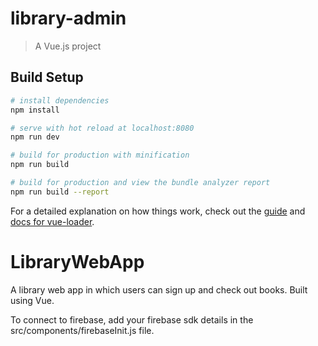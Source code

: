 # library-admin

> A Vue.js project

## Build Setup

``` bash
# install dependencies
npm install

# serve with hot reload at localhost:8080
npm run dev

# build for production with minification
npm run build

# build for production and view the bundle analyzer report
npm run build --report
```

For a detailed explanation on how things work, check out the [guide](http://vuejs-templates.github.io/webpack/) and [docs for vue-loader](http://vuejs.github.io/vue-loader).
# LibraryWebApp

A library web app in which users can sign up and check out books. Built using Vue. 

To connect to firebase, add your firebase sdk details in the src/components/firebaseInit.js file.  
